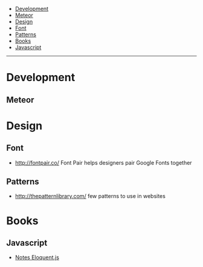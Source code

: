 * [Development](#development)
 * [Meteor](#meteor)
* [Design](#design)
 * [Font](#font)
 * [Patterns](#patterns)
* [Books](#design)
 * [Javascript](#javascript)

___

# <a name="development">Development
## <a name="meteor">Meteor

# <a name="design">Design

## <a name="font">Font

- http://fontpair.co/ Font Pair helps designers pair Google Fonts together

## <a name="patterns">Patterns

- http://thepatternlibrary.com/ few patterns to use in websites

# <a name="books">Books

## <a name="javascript">Javascript

- [Notes Eloquent.js](books/eloquentJsNotes.md)


